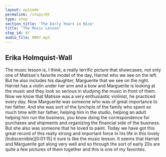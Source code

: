 ```yaml
---
layout: episode
permalink: /stops/6Y
type: stop
section_title: 'The Early Years in Nice'
title: 'The Music Lesson'
stop_id: 6Y
audio_file: 006Y.mp3
---
```


## Erika Holmquist-Wall

The music lesson is, I think, a really terrific picture that showcases, not only one of Matisse's favorite model of the day, Harriet who we see on the left.  But he also includes his daughter, Marguerite that we see on the right.  Harriet has a violin under her arm and a bow and Marguerite is looking at the music and they look so serious in studying the music in front of them.  Now we know that Matisse was a very enthusiastic violinist, he practiced every day.  Now Marguerite was someone who was of great importance to her father.  And she was sort of the lynchpin of the family who spent so much time with her father, helping him in the studio, helping an adult helping him run the business, you know doing the correspondence for purchases and shipments and organizing the financial side of the business.  But she also was someone that he loved to paint.  Today we have got this great record of this really strong and important force in his life in this lovely [Indiscernible][0:01:15] it sure is like the music lesson.  It seems that Harriet and Marguerite got along very well and so through the sort of early 20s are quite a few pictures of them together and this is one of my favorites.
